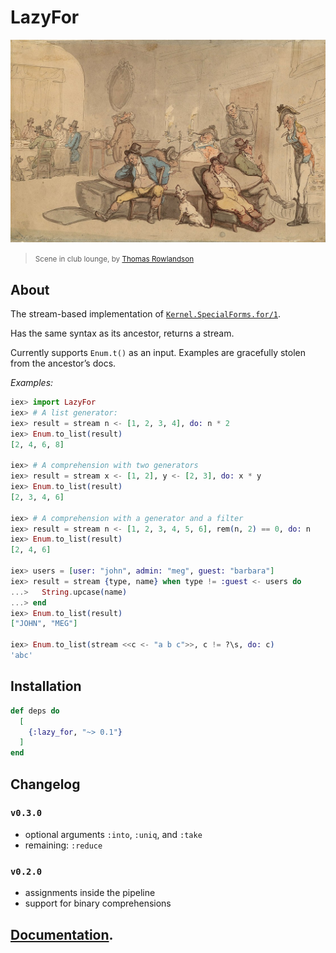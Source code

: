 # LazyFor

![Scene in club lounge, by Thomas Rowlandson](https://raw.githubusercontent.com/am-kantox/lazy_for/master/stuff/1118px-British_club_scene.jpg)
> <small>Scene in club lounge, by [Thomas Rowlandson](https://en.wikipedia.org/wiki/Thomas_Rowlandson)</small>

## About

The stream-based implementation of [`Kernel.SpecialForms.for/1`](https://hexdocs.pm/elixir/master/Kernel.SpecialForms.html?#for/1).

Has the same syntax as its ancestor, returns a stream.

Currently supports `Enum.t()` as an input. Examples are gracefully stolen from the ancestor’s docs.

_Examples:_

```elixir
iex> import LazyFor
iex> # A list generator:
iex> result = stream n <- [1, 2, 3, 4], do: n * 2
iex> Enum.to_list(result)
[2, 4, 6, 8]

iex> # A comprehension with two generators
iex> result = stream x <- [1, 2], y <- [2, 3], do: x * y
iex> Enum.to_list(result)
[2, 3, 4, 6]

iex> # A comprehension with a generator and a filter
iex> result = stream n <- [1, 2, 3, 4, 5, 6], rem(n, 2) == 0, do: n
iex> Enum.to_list(result)
[2, 4, 6]

iex> users = [user: "john", admin: "meg", guest: "barbara"]
iex> result = stream {type, name} when type != :guest <- users do
...>   String.upcase(name)
...> end
iex> Enum.to_list(result)
["JOHN", "MEG"]

iex> Enum.to_list(stream <<c <- "a b c">>, c != ?\s, do: c)
'abc'
```

## Installation

```elixir
def deps do
  [
    {:lazy_for, "~> 0.1"}
  ]
end
```

## Changelog

### `v0.3.0`

- optional arguments `:into`, `:uniq`, and `:take`
- remaining: `:reduce`

### `v0.2.0`

- assignments inside the pipeline
- support for binary comprehensions

## [Documentation](https://hexdocs.pm/lazy_for).

